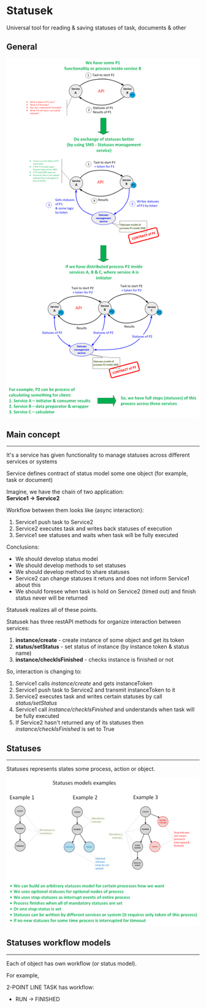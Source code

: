 # Statusek
Universal tool for reading &amp; saving statuses of task, documents &amp; other

## General

![Alt text](images/SMSGeneral.png?raw=true "General points")

## Main concept
***
It's a service has given functionality to manage statuses across different services or systems

Service defines contract of status model some one object (for example, task or document) 

Imagine, we have the chain of two application:<br>
**Service1 -> Service2**

Workflow between them looks like (async interaction):
1. Service1 push task to Service2
2. Service2 executes task and writes back statuses of execution 
3. Service1 see statuses and waits when task will be fully executed

Conclusions: 
- We should develop status model 
- We should develop methods to set statuses
- We should develop method to share statuses
- Service2 can change statuses it retuns and does not inform Service1 about this
- We should foresee when task is hold on Service2 (timed out) and finish status never will be returned

Statusek realizes all of these points.

Statusek has three restAPI methods for organize interaction between services:
1. **instance/create** - create instance of some object and get its token
2. **status/setStatus** - set status of instance (by instance token & status name)
3. **instance/checkIsFinished** - checks instance is finished or not

So, interaction is changing to:
1. Service1 calls *instance/create* and gets instanceToken
2. Service1 push task to Service2 and transmit instanceToken to it
3. Service2 executes task and writes certain statuses by call *status/setStatus*
4. Service1 call *instance/checkIsFinished* and understands when task will be fully executed
5. If Service2 hasn't returned any of its statuses then *instance/checkIsFinished* is set to True

## Statuses
***
Statuses represents states some process, action or object.

![Alt text](images/SMSModelsExample.png?raw=true "Examples of statuses models")

## Statuses workflow models
***
Each of object has own workflow (or status model).

For example,

2-POINT LINE TASK has workflow:<br>
- RUN -> FINISHED

